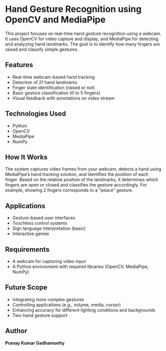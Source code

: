 # Hand Gesture Recognition using OpenCV and MediaPipe

This project focuses on real-time hand gesture recognition using a webcam. It uses OpenCV for video capture and display, and MediaPipe for detecting and analyzing hand landmarks. The goal is to identify how many fingers are raised and classify simple gestures.

## Features

- Real-time webcam-based hand tracking  
- Detection of 21 hand landmarks  
- Finger state identification (raised or not)  
- Basic gesture classification (0 to 5 fingers)  
- Visual feedback with annotations on video stream  

## Technologies Used

- Python  
- OpenCV  
- MediaPipe  
- NumPy  

## How It Works

The system captures video frames from your webcam, detects a hand using MediaPipe’s hand tracking solution, and identifies the position of each finger. Based on the relative position of the landmarks, it determines which fingers are open or closed and classifies the gesture accordingly. For example, showing 2 fingers corresponds to a “peace” gesture.

## Applications

- Gesture-based user interfaces  
- Touchless control systems  
- Sign language interpretation (basic)  
- Interactive games  

## Requirements

- A webcam for capturing video input  
- A Python environment with required libraries (OpenCV, MediaPipe, NumPy)  

## Future Scope

- Integrating more complex gestures  
- Controlling applications (e.g., volume, media, cursor)  
- Enhancing accuracy for different lighting conditions and backgrounds  
- Two-hand gesture support  

## Author

**Pranay Kumar Gadhamsetty**
